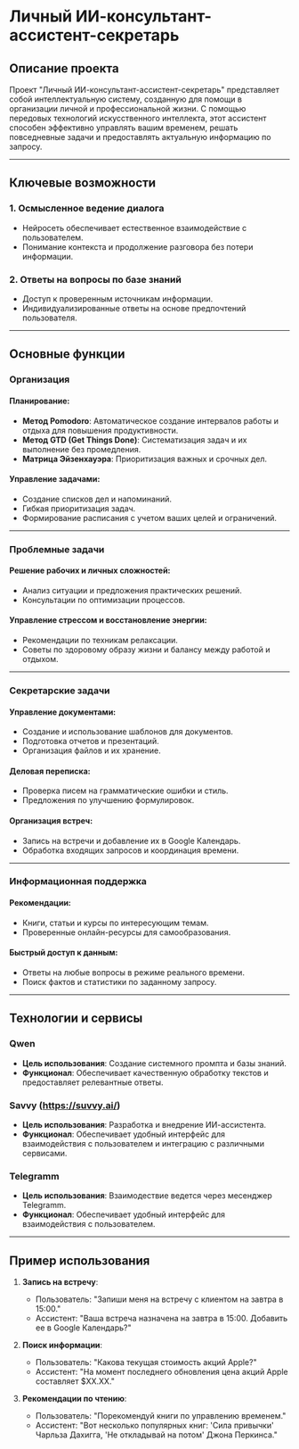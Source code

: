 # Личный ИИ-консультант-ассистент-секретарь

## Описание проекта

Проект "Личный ИИ-консультант-ассистент-секретарь" представляет собой интеллектуальную систему, созданную для помощи в организации личной и профессиональной жизни. С помощью передовых технологий искусственного интеллекта, этот ассистент способен эффективно управлять вашим временем, решать повседневные задачи и предоставлять актуальную информацию по запросу.

---

## Ключевые возможности

### 1. **Осмысленное ведение диалога**
   - Нейросеть обеспечивает естественное взаимодействие с пользователем.
   - Понимание контекста и продолжение разговора без потери информации.

### 2. **Ответы на вопросы по базе знаний**
   - Доступ к проверенным источникам информации.
   - Индивидуализированные ответы на основе предпочтений пользователя.

---

## Основные функции

### **Организация**

#### Планирование:
- **Метод Pomodoro**: Автоматическое создание интервалов работы и отдыха для повышения продуктивности.
- **Метод GTD (Get Things Done)**: Систематизация задач и их выполнение без промедления.
- **Матрица Эйзенхауэра**: Приоритизация важных и срочных дел.

#### Управление задачами:
- Создание списков дел и напоминаний.
- Гибкая приоритизация задач.
- Формирование расписания с учетом ваших целей и ограничений.

---

### **Проблемные задачи**

#### Решение рабочих и личных сложностей:
- Анализ ситуации и предложения практических решений.
- Консультации по оптимизации процессов.

#### Управление стрессом и восстановление энергии:
- Рекомендации по техникам релаксации.
- Советы по здоровому образу жизни и балансу между работой и отдыхом.

---

### **Секретарские задачи**

#### Управление документами:
- Создание и использование шаблонов для документов.
- Подготовка отчетов и презентаций.
- Организация файлов и их хранение.

#### Деловая переписка:
- Проверка писем на грамматические ошибки и стиль.
- Предложения по улучшению формулировок.

#### Организация встреч:
- Запись на встречи и добавление их в Google Календарь.
- Обработка входящих запросов и координация времени.

---

### **Информационная поддержка**

#### Рекомендации:
- Книги, статьи и курсы по интересующим темам.
- Проверенные онлайн-ресурсы для самообразования.

#### Быстрый доступ к данным:
- Ответы на любые вопросы в режиме реального времени.
- Поиск фактов и статистики по заданному запросу.

---

## Технологии и сервисы

### **Qwen**
- **Цель использования**: Создание системного промпта и базы знаний.
- **Функционал**: Обеспечивает качественную обработку текстов и предоставляет релевантные ответы.

### **Savvy (https://suvvy.ai/)**
- **Цель использования**: Разработка и внедрение ИИ-ассистента.
- **Функционал**: Обеспечивает удобный интерфейс для взаимодействия с пользователем и интеграцию с различными сервисами.
  
### **Telegramm**
- **Цель использования**: Взаимодествие ведется через месенджер Telegramm.
- **Функционал**: Обеспечивает удобный интерфейс для взаимодействия с пользователем.

---

## Пример использования

1. **Запись на встречу**:
   - Пользователь: "Запиши меня на встречу с клиентом на завтра в 15:00."
   - Ассистент: "Ваша встреча назначена на завтра в 15:00. Добавить ее в Google Календарь?"
   
2. **Поиск информации**:
   - Пользователь: "Какова текущая стоимость акций Apple?"
   - Ассистент: "На момент последнего обновления цена акций Apple составляет $XX.XX."

3. **Рекомендации по чтению**:
   - Пользователь: "Порекомендуй книги по управлению временем."
   - Ассистент: "Вот несколько популярных книг: 'Сила привычки' Чарльза Дахигга, 'Не откладывай на потом' Джона Перкинса."
